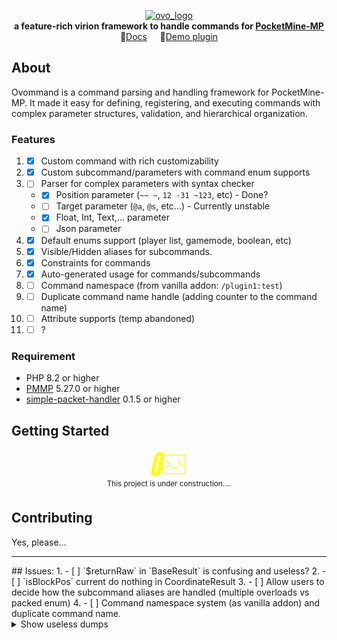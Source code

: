<p align="center">
<a href="https://github.com/GalaxyGamesMC/Ovommand"><picture>
  <source media="(prefers-color-scheme: dark)" srcset="https://raw.githubusercontent.com/idumpster/image/main/ovommand/svg/white/ovommand_title.svg" width="600" height="88">
  <source media="(prefers-color-scheme: light)" srcset="https://raw.githubusercontent.com/idumpster/image/main/ovommand/svg/black/ovommand_title.svg" width="600" height="88">
  <img alt="ovo_logo" src="https://raw.githubusercontent.com/idumpster/image/main/ovommand/svg/blue/ovommand_title.svg" width="600" height="88">
</picture></a><br>
<b>a feature-rich virion framework to handle commands for <a href="https://github.com/pmmp/PocketMine-MP">PocketMine-MP</a></b><br>
📔<a href="https://github.com/GalaxyGamesMC/Ovommand/wiki">Docs</a>⠀⠀🔌<a href="https://github.com/idumpster/OvoTest">Demo plugin</a> 
</p>

## About
Ovommand is a command parsing and handling framework for PocketMine-MP. It made it easy for defining, registering, and executing commands with complex parameter structures, validation, and hierarchical organization.<br>

### Features
1. - [x] Custom command with rich customizability
2. - [x] Custom subcommand/parameters with command enum supports
3. - [ ] Parser for complex parameters with syntax checker
   - - [x] Position parameter (`~~ ~`, `12 -31 ~123`, etc) - Done?
   - - [ ] Target parameter (`@a`, `@s`, etc...) - Currently unstable
   - - [x] Float, Int, Text,... parameter
   - - [ ] Json parameter
4. - [x] Default enums support (player list, gamemode, boolean, etc)
5. - [x] Visible/Hidden aliases for subcommands.
6. - [x] Constraints for commands
7. - [x] Auto-generated usage for commands/subcommands
8. - [ ] Command namespace (from vanilla addon: `/plugin1:test`)
9. - [ ] Duplicate command name handle (adding counter to the command name)
10. - [ ] Attribute supports (temp abandoned)
11. - [ ] ?
### Requirement
- PHP 8.2 or higher
- [PMMP](https://github.com//pmmp/PocketMine-MP) 5.27.0 or higher
- [simple-packet-handler](https://github.com/Muqsit/SimplePacketHandler) 0.1.5 or higher
## Getting Started
<p align="center">
<img alt="ovo_warning" src="https://raw.githubusercontent.com/idumpster/image/main/ovommand/svg/yellow/short/ovommand_stupon.svg" width="65" height="45"><br>
<sup>This project is under construction....</sup>
</p>

## Contributing
Yes, please...
<hr>
## Issues:
1. - [ ] `$returnRaw` in `BaseResult` is confusing and useless?
2. - [ ] `isBlockPos` current do nothing in CoordinateResult
3. - [ ] Allow users to decide how the subcommand aliases are handled (multiple overloads vs packed enum)
4. - [ ] Command namespace system (as vanilla addon) and duplicate command name.








<details> <summary>Show useless dumps</summary>

Enums system:

|                                                                       | Soft Enum | Hard Enum |
|:----------------------------------------------------------------------|:---------:|:---------:|
| Can value be read by owner?                                           |    YES    |    YES    |
| Can value be read by other? (Public)                                  |    YES    |    YES    |
| Can value be read by other? (Private)                                 |    NO     |    NO     |
| Can value be written by owner? (Before server starts)                 |    YES    |    YES    |
| Can value be written by others? (Private)                             |    NO     |    NO     |
| Can value be written by others? (Before server starts, not Protected) |    YES    |    YES    |
| Can value be written by owner? (After server starts)                  |    YES    |    NO     |
| Can value be written by others? (After server starts, not Protected)  |    YES    |    NO     |
| Can value be written by others? (Before server starts, Protected)     |    NO     |    NO     |
| Can value be written by others? (After server starts, Protected)      |    NO     |    NO     |
| Can alias be written by owner? (Before server starts)                 |    YES    |    YES    |
| Can alias be written by owner? (After server starts)                  |    YES    |    NO     |
| Can alias be written by others? (Before server starts, not Protected) |    YES    |    YES    |
| Can alias be written by others? (Before server starts, Protected)     |    NO     |    NO     |
| Can alias be written by others? (After server starts, not Protected)  |    YES    |    NO     |
| Can alias be written by others? (After server starts, Protected)      |    NO     |    NO     |

TODO:
- [x] make reasonable enum that handle it value correctly (string -> value)
- [x] custom enum, parameters, enum-based parameters
- [x] feature rich
- [x] usage messages
- [x] result system (parser), not that good tho :l
- [ ] attribute supports (temp abandoned)
- [ ] SubCommand doesn't require perms if wanted
- [ ] ~~make syntax parser based on its string pos, not the string itself for the accuracy in catching broken syntax~~ spoiled
- [x] fix a bug where the parser cannot check the correct span leading to this to be valid: `/tp ~~~ a`, where a is not valid but the parser cannot know that because it don't expect that to be a case!
- [ ] fix broken SYNTAX_PRINT_VANILLA
- [ ] fix an issue where it failed to parse the parameter after position parameter that has less than the span! eg: ~~~ a, failed to parse a

Suggest:
- [x] make canParse and parse into one
- [x] empty parameter functionality
- [ ] allow parameter to not provide data to the ingame auto-complete
- [x] make overloadId global which will make the code shorter
- [ ] template? (temp abandoned)
- [ ] move part of Ovommand to BaseCommand
- [ ] do subCommand even need description?
- [x] more features to the syntax parser
- [ ] rename parsedId & matchedId in Results to rawParsedCount & parsedCount

Discuss:
- [ ] Default Enums should have its own register and a version checker!? (temp abandoned)
- [x] the problem with shared data is that if other plugins try to use other plugins enum... the enum might not exist due to plugin loading order!
- [x] Default enums can have duplicated values if the event called more than twice on different plugins!
- [ ] Merge onRun() and onSyntaxError()?
- [ ] Add supports for private enums and synced properties for soft enums

Self note:
- Soft enums cannot spread out its value using flag 1!
- Two enums, one soft and one hard could have a same name
- Enum name could be set to anything, not just ascii / UTF-8


:x:
:heavy_check_mark:
:white_check_mark:

|checked|unchecked|crossed|
|---|---|---|
|&check;|_|&cross;|
|&#x2611;|&#x2610;|&#x2612;|


</details>